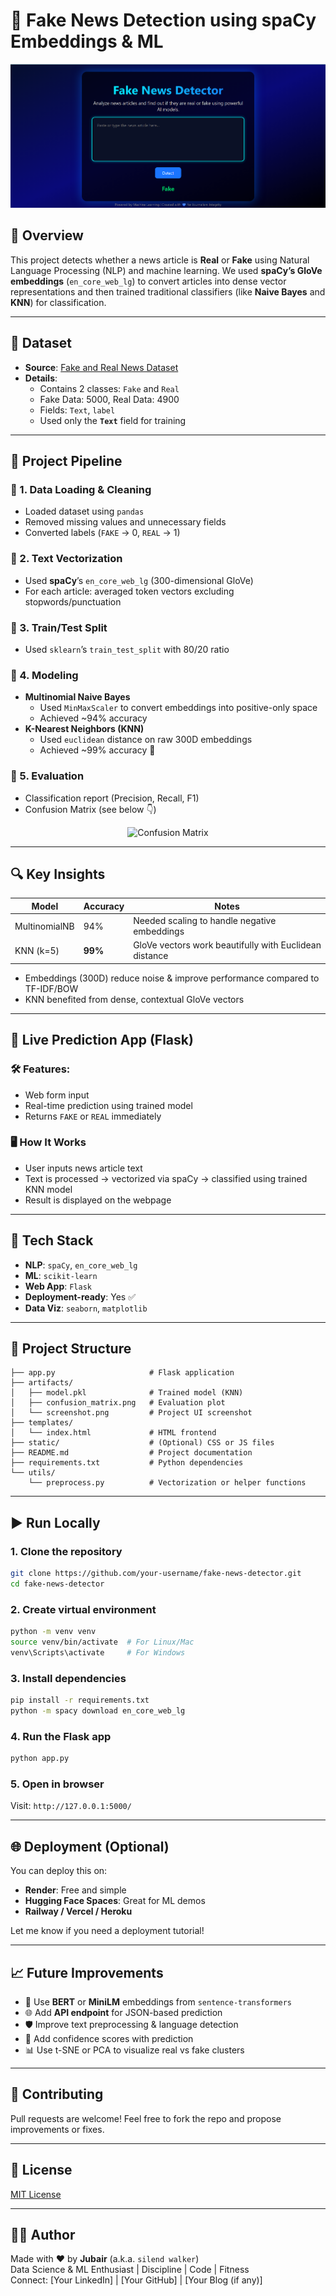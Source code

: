 # 📰 Fake News Detection using spaCy Embeddings & ML

![Project Screenshot](Web_interface.png)

## 🧠 Overview

This project detects whether a news article is **Real** or **Fake** using Natural Language Processing (NLP) and machine learning. We used **spaCy’s GloVe embeddings** (`en_core_web_lg`) to convert articles into dense vector representations and then trained traditional classifiers (like **Naive Bayes** and **KNN**) for classification.

---

## 📁 Dataset

- **Source**: [Fake and Real News Dataset](https://www.kaggle.com/datasets/clmentbisaillon/fake-and-real-news-dataset)
- **Details**:
  - Contains 2 classes: `Fake` and `Real`
  - Fake Data: 5000, Real Data: 4900
  - Fields:  `Text`, `label`
  - Used only the **`Text`** field for training

---

## 🚀 Project Pipeline

### 🔹 1. Data Loading & Cleaning
- Loaded dataset using `pandas`
- Removed missing values and unnecessary fields
- Converted labels (`FAKE` → 0, `REAL` → 1)

### 🔹 2. Text Vectorization
- Used **spaCy**’s `en_core_web_lg` (300-dimensional GloVe)
- For each article: averaged token vectors excluding stopwords/punctuation

### 🔹 3. Train/Test Split
- Used `sklearn`’s `train_test_split` with 80/20 ratio

### 🔹 4. Modeling
- **Multinomial Naive Bayes**
  - Used `MinMaxScaler` to convert embeddings into positive-only space
  - Achieved ~94% accuracy
- **K-Nearest Neighbors (KNN)**
  - Used `euclidean` distance on raw 300D embeddings
  - Achieved ~99% accuracy 🎯

### 🔹 5. Evaluation
- Classification report (Precision, Recall, F1)
- Confusion Matrix (see below 👇)

<p align="center">
  <img src="artifacts/confusion_matrix.png" alt="Confusion Matrix" width="400"/>
</p>

---

## 🔍 Key Insights

| Model          | Accuracy | Notes |
|----------------|----------|-------|
| MultinomialNB  | 94%      | Needed scaling to handle negative embeddings |
| KNN (k=5)      | **99%**  | GloVe vectors work beautifully with Euclidean distance |

- Embeddings (300D) reduce noise & improve performance compared to TF-IDF/BOW
- KNN benefited from dense, contextual GloVe vectors

---

## 🧪 Live Prediction App (Flask)

### 🛠 Features:
- Web form input
- Real-time prediction using trained model
- Returns `FAKE` or `REAL` immediately

### 🖥️ How It Works
- User inputs news article text
- Text is processed → vectorized via spaCy → classified using trained KNN model
- Result is displayed on the webpage

---

## 🧰 Tech Stack

- **NLP**: `spaCy`, `en_core_web_lg`
- **ML**: `scikit-learn`
- **Web App**: `Flask`
- **Deployment-ready**: Yes ✅
- **Data Viz**: `seaborn`, `matplotlib`

---

## 📂 Project Structure

```
├── app.py                     # Flask application
├── artifacts/
│   ├── model.pkl              # Trained model (KNN)
│   ├── confusion_matrix.png   # Evaluation plot
│   └── screenshot.png         # Project UI screenshot
├── templates/
│   └── index.html             # HTML frontend
├── static/                    # (Optional) CSS or JS files
├── README.md                  # Project documentation
├── requirements.txt           # Python dependencies
└── utils/
    └── preprocess.py          # Vectorization or helper functions
```

---

## ▶️ Run Locally

### 1. Clone the repository
```bash
git clone https://github.com/your-username/fake-news-detector.git
cd fake-news-detector
```

### 2. Create virtual environment
```bash
python -m venv venv
source venv/bin/activate  # For Linux/Mac
venv\Scripts\activate     # For Windows
```

### 3. Install dependencies
```bash
pip install -r requirements.txt
python -m spacy download en_core_web_lg
```

### 4. Run the Flask app
```bash
python app.py
```

### 5. Open in browser
Visit: `http://127.0.0.1:5000/`

---

## 🌐 Deployment (Optional)

You can deploy this on:
- **Render**: Free and simple
- **Hugging Face Spaces**: Great for ML demos
- **Railway / Vercel / Heroku**

Let me know if you need a deployment tutorial!

---

## 📈 Future Improvements

- 🔄 Use **BERT** or **MiniLM** embeddings from `sentence-transformers`
- 🌐 Add **API endpoint** for JSON-based prediction
- 🛡️ Improve text preprocessing & language detection
- 💬 Add confidence scores with prediction
- 📊 Use t-SNE or PCA to visualize real vs fake clusters

---

## 🤝 Contributing

Pull requests are welcome! Feel free to fork the repo and propose improvements or fixes.

---

## 📜 License

[MIT License](LICENSE)

---

## 🙋‍♂️ Author

Made with ❤️ by **Jubair** (a.k.a. `silend walker`)  
Data Science & ML Enthusiast | Discipline | Code | Fitness  
Connect: [Your LinkedIn] | [Your GitHub] | [Your Blog (if any)]

